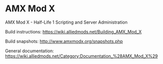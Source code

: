 AMX Mod X
=======

AMX Mod X - Half-Life 1 Scripting and Server Administration


Build instructions: <https://wiki.alliedmods.net/Building_AMX_Mod_X>

Build snapshots: <http://www.amxmodx.org/snapshots.php>

General documentation: <https://wiki.alliedmods.net/Category:Documentation_%28AMX_Mod_X%29>
